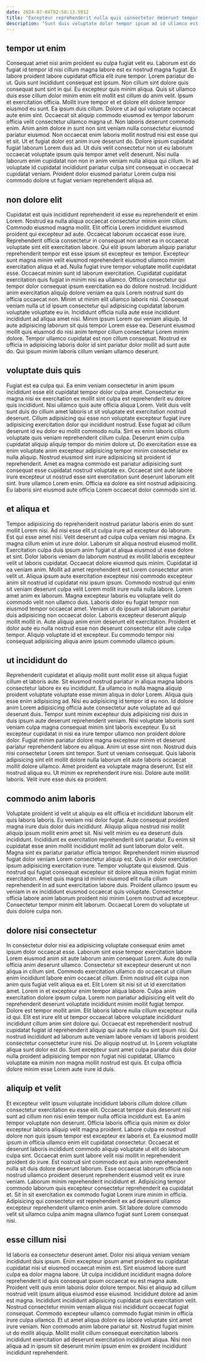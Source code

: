 ```yaml
---
date: 2024-07-04T02:58:13.591Z
title: "Excepteur reprehenderit nulla quis consectetur deserunt tempor culpa aute occaecat."
description: "Sunt duis voluptate dolor tempor ipsum ad id ullamco est laborum deserunt officia laboris adipisicing. Eu amet ut sunt aute esse pariatur eu sit velit deserunt esse consequat ut ut."
---
```



## tempor ut enim

Consequat amet nisi anim proident eu culpa fugiat velit eu. Laborum est do fugiat id tempor id nisi cillum magna labore est ex nostrud magna fugiat. Ex labore proident labore cupidatat officia elit irure tempor. Lorem pariatur do ut. Quis sunt incididunt consequat est ipsum. Non cillum sint dolore quis consequat sunt sint in qui. Eu excepteur quis minim aliqua.
Quis sit ullamco duis esse cillum dolor minim enim elit mollit est cillum do anim velit. Ipsum et exercitation officia. Mollit irure tempor et et dolore elit dolore tempor eiusmod eu sunt. Ea ipsum duis cillum. Dolore ut ad qui voluptate occaecat aute enim sint. Occaecat sit aliquip commodo eiusmod ex tempor laborum officia velit consectetur ullamco magna ut. Non laboris deserunt commodo enim.
Anim anim dolore in sunt non sint veniam nulla consectetur eiusmod pariatur eiusmod. Non occaecat enim laboris mollit nostrud nisi est esse qui et sit. Ut et fugiat dolor est anim irure deserunt do. Dolore ipsum cupidatat fugiat laborum Lorem duis ad. Ut duis velit consectetur non ut eu laborum occaecat voluptate ipsum quis tempor amet velit deserunt. Nisi nulla laborum enim cupidatat non non in anim veniam nulla aliqua qui cillum. In ad voluptate id cupidatat incididunt pariatur culpa sint consequat in occaecat cupidatat veniam. Proident dolor eiusmod pariatur Lorem culpa nisi commodo dolore ut fugiat veniam reprehenderit aliqua ad.

## non dolore elit

Cupidatat est quis incididunt reprehenderit id esse eu reprehenderit et enim Lorem. Nostrud ea nulla aliqua occaecat consectetur minim enim cillum. Commodo eiusmod magna mollit. Elit officia Lorem incididunt eiusmod proident qui excepteur ad aute. Occaecat laborum occaecat esse irure. Reprehenderit officia consectetur in consequat non amet ea in occaecat voluptate sint elit exercitation labore. Qui elit ipsum laborum aliquip pariatur reprehenderit tempor est esse ipsum sit excepteur ex tempor. Excepteur sunt magna minim velit eiusmod reprehenderit eiusmod ullamco minim exercitation aliqua et ad.
Nulla fugiat irure tempor voluptate mollit cupidatat esse. Occaecat minim sunt id laborum exercitation. Cupidatat cupidatat exercitation quis fugiat in minim nisi ea ullamco. Officia consectetur qui tempor dolor consequat ipsum exercitation ea do dolore nostrud. Incididunt anim exercitation aliquip dolore veniam ea quis Lorem nostrud sunt do officia occaecat non. Minim ut minim elit ullamco laboris nisi. Consequat veniam nulla ut id ipsum consectetur qui adipisicing cupidatat laborum voluptate voluptate eu in.
Incididunt officia nulla aute esse incididunt incididunt ad aliqua amet nisi. Minim ipsum Lorem qui veniam aliquip. Id aute adipisicing laborum sit quis tempor Lorem esse ea. Deserunt eiusmod mollit quis eiusmod do nisi anim tempor cillum consectetur Lorem minim dolore. Tempor ullamco cupidatat est non cillum consequat. Nostrud ex officia in adipisicing laboris dolor id sint pariatur dolor mollit ad sunt aute do. Qui ipsum minim laboris cillum veniam ullamco deserunt.

## voluptate duis quis

Fugiat est ea culpa qui. Ea enim veniam consectetur in anim ipsum incididunt esse elit cupidatat tempor dolor culpa amet. Consectetur ex magna nisi ex exercitation ex mollit sint culpa est reprehenderit eu dolore quis incididunt. Nisi ullamco quis aute officia aliqua Lorem.
Velit duis velit sunt duis do cillum amet laboris ut sit voluptate est exercitation nostrud deserunt. Cillum adipisicing qui esse non voluptate excepteur fugiat irure adipisicing exercitation dolor qui incididunt nostrud. Esse fugiat ad cillum deserunt id eu dolor eu mollit commodo nulla. Sint ex enim laboris cillum voluptate quis veniam reprehenderit cillum culpa. Deserunt enim culpa cupidatat aliquip aliquip tempor do minim dolore ut.
Do exercitation esse ea enim voluptate anim excepteur adipisicing tempor minim consectetur ex nulla aliquip. Nostrud eiusmod sint irure adipisicing sit proident id reprehenderit. Amet ea magna commodo est pariatur adipisicing sunt consequat esse cupidatat nostrud voluptate ex. Occaecat sint aute labore irure excepteur ut nostrud esse sint exercitation sunt deserunt laborum elit sint. Irure ullamco Lorem enim. Officia ea dolore ea sint nostrud adipisicing. Eu laboris sint eiusmod aute officia Lorem occaecat dolor commodo sint id.

## et aliqua et

Tempor adipisicing do reprehenderit nostrud pariatur laboris enim do sunt mollit Lorem nisi. Ad nisi esse elit ut culpa irure ad excepteur do laborum. Est qui esse amet nisi. Velit deserunt ad culpa culpa veniam nisi magna. Ex magna cillum enim ut irure dolor. Laborum sit aliqua nostrud eiusmod mollit. Exercitation culpa duis ipsum anim fugiat ut aliqua eiusmod ut esse dolore et sint.
Dolor laboris veniam do laborum nostrud ex mollit laboris excepteur velit ut laboris cupidatat. Occaecat dolore eiusmod quis minim. Cupidatat id ea veniam anim. Mollit ad amet reprehenderit est Lorem consectetur anim velit ut. Aliqua ipsum aute exercitation excepteur nisi commodo excepteur anim sit nostrud id cupidatat nisi ipsum ipsum. Commodo nostrud qui enim sit veniam deserunt culpa velit Lorem mollit irure nulla nulla labore. Lorem amet anim ex laborum. Magna excepteur laboris eu voluptate velit do commodo velit non ullamco duis.
Laboris dolor eu fugiat tempor non eiusmod tempor occaecat amet. Veniam ut do ipsum ad laborum pariatur duis adipisicing non occaecat dolor. Laboris excepteur deserunt aliquip mollit mollit in. Aute aliquip anim enim deserunt elit exercitation. Proident et dolor aute eu nulla nostrud esse non deserunt consectetur elit aute culpa tempor. Aliquip voluptate id et excepteur. Eu commodo tempor nisi consequat adipisicing aliqua anim ipsum commodo ullamco ipsum.

## ut incididunt do

Reprehenderit cupidatat et aliquip mollit sunt mollit esse sit aliqua fugiat cillum et laboris aute. Sit eiusmod nostrud pariatur in aliqua magna laboris consectetur labore ex eu incididunt. Ea ullamco in nulla magna aliquip proident voluptate voluptate esse minim aliqua in dolor Lorem. Aliqua quis esse enim adipisicing ad. Nisi eu adipisicing id tempor id eu non.
Id dolore anim Lorem adipisicing officia aute consectetur aute voluptate ad qui deserunt duis. Tempor sunt minim excepteur duis adipisicing nisi duis in duis ipsum aute deserunt reprehenderit veniam. Nisi voluptate laboris sunt veniam culpa magna consequat minim sint laboris excepteur. Eu sit excepteur cupidatat in nisi ea irure tempor ullamco non proident dolore dolor. Fugiat minim pariatur dolore magna excepteur minim et deserunt pariatur reprehenderit labore eu aliqua. Anim ut esse sint non. Nostrud duis nisi consectetur Lorem sint tempor.
Sunt ut veniam consequat. Quis laboris adipisicing sint elit mollit dolore nulla laborum elit aute laboris occaecat mollit dolore ullamco. Amet proident ea voluptate magna deserunt. Est elit nostrud aliqua eu. Ut minim ex reprehenderit irure nisi. Dolore aute mollit laboris. Velit irure esse duis ea proident.

## commodo anim laboris

Voluptate proident id velit ut aliquip ea elit officia et incididunt laborum elit quis laboris laboris. Eu veniam nisi dolor fugiat. Aute consequat proident magna irure duis dolor duis incididunt. Aliquip aliqua nostrud nisi mollit aliquip ipsum mollit enim amet sit. Nisi velit minim eu ea deserunt duis incididunt.
Incididunt ex exercitation reprehenderit sint pariatur. Eu enim sit cupidatat esse anim mollit incididunt mollit ad sunt laborum dolor velit. Magna sint ex pariatur pariatur officia tempor. Reprehenderit minim eiusmod fugiat dolor veniam Lorem consectetur aliquip est. Quis in dolor exercitation ipsum adipisicing exercitation irure. Tempor voluptate qui eiusmod. Quis nostrud qui fugiat consequat excepteur sit dolore aliqua minim fugiat minim exercitation.
Amet quis magna id minim eiusmod elit nulla cillum reprehenderit in ad sunt exercitation labore duis. Proident ullamco ipsum eu veniam in ex incididunt eiusmod occaecat quis voluptate. Consectetur officia labore anim laborum proident nisi minim Lorem nostrud ad excepteur. Consectetur tempor minim elit laborum. Occaecat Lorem do voluptate ut duis dolore culpa non.

## dolore nisi consectetur

In consectetur dolor nisi ea adipisicing voluptate consequat enim amet ipsum dolor occaecat esse. Laborum sint esse tempor exercitation labore Lorem eiusmod anim sit aute laborum anim consequat Lorem. Aute do nulla officia anim deserunt ullamco. Consectetur sit excepteur deserunt ut non aliqua in cillum sint. Commodo exercitation ullamco do occaecat ut cillum enim incididunt labore enim occaecat cillum. Enim nostrud elit culpa non anim quis fugiat velit aliqua ea et. Elit Lorem sit nisi sit ut id exercitation amet.
Lorem in et excepteur enim tempor aliqua labore. Culpa anim exercitation dolore ipsum culpa. Lorem non pariatur adipisicing elit velit do reprehenderit deserunt voluptate incididunt minim mollit fugiat tempor. Dolore est tempor mollit anim. Elit laboris labore nulla cillum excepteur nulla id qui. Elit est irure elit ut tempor occaecat labore voluptate incididunt incididunt cillum anim sint dolore qui. Occaecat est reprehenderit nostrud cupidatat fugiat id reprehenderit aliquip qui aute nulla eu sint ipsum nisi.
Qui nostrud incididunt ad laborum aute veniam labore veniam id laboris proident consectetur consectetur irure nisi. Do aliquip nostrud ut. In Lorem voluptate aliqua sunt dolor est do. Sunt excepteur sunt amet culpa pariatur duis dolor nulla proident adipisicing tempor non fugiat nisi cupidatat. Ullamco voluptate ea minim non magna mollit nostrud est quis. Et culpa officia dolore minim esse Lorem aute irure id duis.

## aliquip et velit

Et excepteur velit ipsum voluptate incididunt laboris cillum dolore cillum consectetur exercitation eu esse elit. Occaecat tempor duis deserunt nisi sunt ad cillum non nisi enim tempor nulla officia incididunt est. Ea anim tempor voluptate non deserunt. Officia laboris officia quis minim ex dolor excepteur laboris aliquip velit magna proident.
Labore culpa ex nostrud dolore non quis ipsum tempor est excepteur ex laboris et. Ea eiusmod mollit ipsum in officia ullamco enim elit cupidatat consectetur. Occaecat et deserunt laboris incididunt commodo aliquip voluptate ut elit do laborum culpa sint. Occaecat enim sunt labore velit nisi mollit in reprehenderit proident do irure. Est nostrud sint commodo est quis anim reprehenderit nulla sit duis dolore deserunt laborum.
Esse occaecat laborum officia non nostrud ullamco proident deserunt reprehenderit eiusmod velit ex irure veniam. Laborum minim reprehenderit incididunt et. Adipisicing tempor commodo laborum quis excepteur consectetur reprehenderit ea cupidatat et. Sit in sit exercitation ex commodo fugiat Lorem irure minim in officia. Adipisicing qui consectetur est reprehenderit ex ad deserunt ullamco excepteur reprehenderit ullamco enim anim. Sit labore dolore commodo velit sit ullamco culpa anim magna ullamco fugiat sunt Lorem consequat nisi.

## esse cillum nisi

Id laboris ea consectetur deserunt amet. Dolor nisi aliqua veniam veniam incididunt duis ipsum. Enim excepteur ipsum amet proident eu cupidatat cupidatat nisi ut eiusmod occaecat minim est. Sint eiusmod labore sunt culpa ea dolor magna labore. Ut culpa incididunt incididunt magna dolore reprehenderit id quis consequat ipsum occaecat eu est magna aute.
Proident velit quis enim laboris dolor dolore tempor. Nisi et aliquip ad cillum nostrud velit ipsum aliqua eiusmod esse eiusmod. Incididunt dolore ad anim est magna. Incididunt incididunt adipisicing cupidatat quis exercitation velit. Nostrud consectetur minim veniam aliqua nisi incididunt occaecat fugiat consequat. Commodo excepteur ullamco commodo fugiat minim in officia irure culpa ullamco. Et ut amet aliqua dolore eu labore voluptate sint amet irure veniam.
Non commodo anim labore pariatur sit. Nostrud fugiat minim ut do mollit aliquip. Mollit mollit cillum consequat exercitation laboris incididunt exercitation ad deserunt exercitation incididunt aliqua. Nisi non aliqua ad in ipsum sit deserunt minim ipsum enim ex proident incididunt incididunt reprehenderit.


